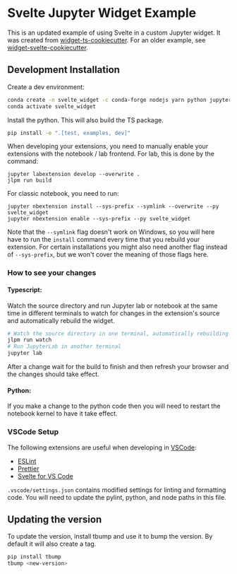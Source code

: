 
# Svelte Jupyter Widget Example

This is an updated example of using Svelte in a custom Jupyter widget. It was created from [widget-ts-cookiecutter](https://github.com/jupyter-widgets/widget-ts-cookiecutter). For an older example, see [widget-svelte-cookiecutter](https://github.com/cabreraalex/widget-svelte-cookiecutter).

## Development Installation

Create a dev environment:
```bash
conda create -n svelte_widget -c conda-forge nodejs yarn python jupyterlab
conda activate svelte_widget
```

Install the python. This will also build the TS package.
```bash
pip install -e ".[test, examples, dev]"
```

When developing your extensions, you need to manually enable your extensions with the
notebook / lab frontend. For lab, this is done by the command:

```
jupyter labextension develop --overwrite .
jlpm run build
```

For classic notebook, you need to run:

```
jupyter nbextension install --sys-prefix --symlink --overwrite --py svelte_widget
jupyter nbextension enable --sys-prefix --py svelte_widget
```

Note that the `--symlink` flag doesn't work on Windows, so you will here have to run
the `install` command every time that you rebuild your extension. For certain installations
you might also need another flag instead of `--sys-prefix`, but we won't cover the meaning
of those flags here.

### How to see your changes
#### Typescript:
Watch the source directory and run Jupyter lab or notebook at the same time in different
terminals to watch for changes in the extension's source and automatically rebuild the widget.

```bash
# Watch the source directory in one terminal, automatically rebuilding when needed
jlpm run watch
# Run JupyterLab in another terminal
jupyter lab
```

After a change wait for the build to finish and then refresh your browser and the changes should take effect.

#### Python:
If you make a change to the python code then you will need to restart the notebook kernel to have it take effect.

### VSCode Setup

The following extensions are useful when developing in [VSCode](https://code.visualstudio.com):

- [ESLint](https://marketplace.visualstudio.com/items?itemName=dbaeumer.vscode-eslint)
- [Prettier](https://marketplace.visualstudio.com/items?itemName=esbenp.prettier-vscode)
- [Svelte for VS Code](https://marketplace.visualstudio.com/items?itemName=svelte.svelte-vscode)

`.vscode/settings.json` contains modified settings for linting and formatting code. You will need to update the pylint, python, and node paths in this file.

## Updating the version

To update the version, install tbump and use it to bump the version.
By default it will also create a tag.

```bash
pip install tbump
tbump <new-version>
```
